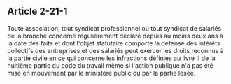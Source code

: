 Article 2-21-1
----
Toute association, tout syndicat professionnel ou tout syndicat de salariés de
la branche concerné régulièrement déclaré depuis au moins deux ans à la date des
faits et dont l'objet statutaire comporte la défense des intérêts collectifs des
entreprises et des salariés peut exercer les droits reconnus à la partie civile
en ce qui concerne les infractions définies au livre II de la huitième partie du
code du travail même si l'action publique n'a pas été mise en mouvement par le
ministère public ou par la partie lésée.
